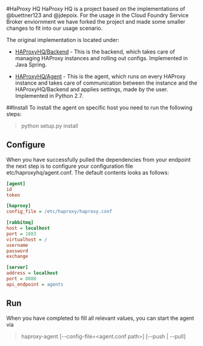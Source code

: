 #HaProxy HQ
HaProxy HQ is a project based on the implementations of @buettner123 and @jdepoix. For the usage in the Cloud Foundry Service Broker enviornment we have forked the project and made some smaller changes to fit into our usage scenario.

The original implementation is located under:
- [HAProxyHQ/Backend](https://github.com/haproxyhq/backend) - This is the backend, which takes care of managing HAProxy instances and rolling out configs. Implemented in Java Spring.

- [HAProxyHQ/Agent](https://github.com/haproxyhq/agent) - This is the agent, which runs on every HAProxy instance and takes care of communication between the instance and the HAProxyHQ/Backend and applies settings, made by the user. Implemented in Python 2.7.

##Install
To install the agent on specific host you need to run the following steps:

>python setup.py install

## Configure

When you have successfully pulled the dependencies from your endpoint the next step is to configure your configuration file etc/haproxyhq/agent.conf. The default contents looks as follows:

````ini
[agent]
id
token

[haproxy]
config_file = /etc/haproxy/haproxy.conf

[rabbitmq]
host = localhost
port = 1883
virtualhost = /
username
password
exchange

[server]
address = localhost
port = 8080
api_endpoint = agents
````

## Run

When you have completed to fill all relevant values, you can start the agent via

>haproxy-agent [--config-file=<agent.conf path>] [--push | --pull]
